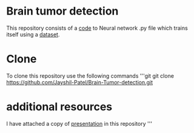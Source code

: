 # Brain tumor detection

This repository consists of a [code]() to Neural network .py file which trains itself using a [dataset]().

# Clone

To clone this repository use the following commands
 '''git
 git clone https://github.com/Jayshil-Patel/Brain-Tumor-detection.git

 # additional resources
 I have attached a copy of [presentation]() in this repository
 '''
